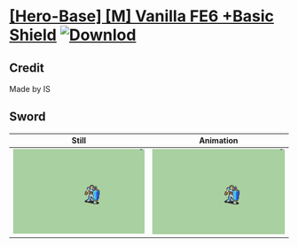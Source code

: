 # [\[Hero-Base\] \[M\] Vanilla FE6 +Basic Shield](./) [![Downlod](https://img.shields.io/badge/Download--red?style=social&logo=github)](https://minhaskamal.github.io/DownGit/#/home?url=https://github.com/Klokinator/FE-Repo/tree/main/Battle%20Animations%2FInfantry%20-%20(Swd)%20Mercenaries%20and%20Heroes%2F%5BHero-Base%5D%20%5BM%5D%20Vanilla%20FE6%20%2BBasic%20Shield%2F1.%20Sword)

## Credit

Made by IS

## Sword

| Still | Animation |
| :---: | :-------: |
| ![Sword still](./Sword_000.png) | ![Sword animation](./Sword.gif) |
